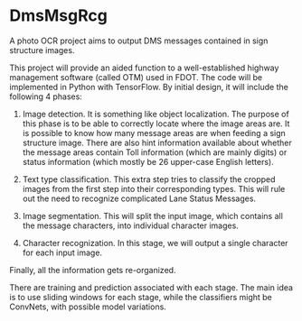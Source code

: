 # DmsMsgRcg

A photo OCR project aims to output DMS messages contained in sign structure images.

This project will provide an aided function to a well-established highway management software (called OTM) used in FDOT. The code will be implemented in Python with TensorFlow. By initial design, it will include the following 4 phases:

1. Image detection. It is something like object localization. The purpose of this phase is to be able to correctly locate where the image areas are. It is possible to know how many message areas are when feeding a sign structure image. There are also hint information available about whether the message areas contain Toll information (which are mainly digits) or status information (which mostly be 26 upper-case English letters).

2. Text type classification. This extra step tries to classify the cropped images from the first step into their corresponding types. This will rule out the need to recognize complicated Lane Status Messages.

3. Image segmentation. This will split the input image, which contains all the message characters, into individual character images.

4. Character recognization. In this stage, we will output a single character for each input image.

Finally, all the information gets re-organized.

There are training and prediction associated with each stage. The main idea is to use sliding windows for each stage, while the classifiers might be ConvNets, with possible model variations.
